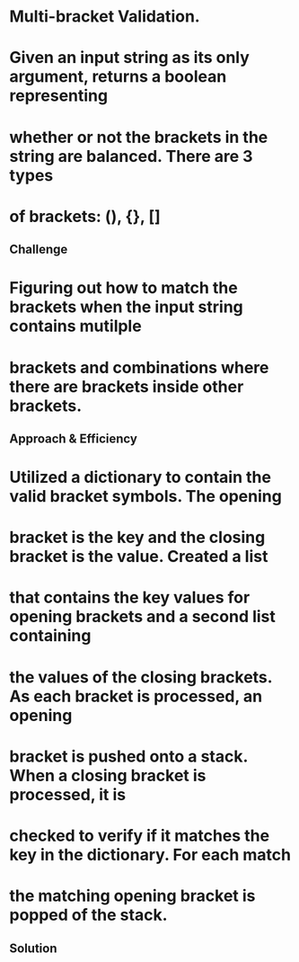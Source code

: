 # Multi-bracket Validation.
# Given an input string as its only argument, returns a boolean representing 
# whether or not the brackets in the string are balanced. There are 3 types 
# of brackets:  (), {}, []

## Challenge
# Figuring out how to match the brackets when the input string contains mutilple
# brackets and combinations where there are brackets inside other brackets.

## Approach & Efficiency
# Utilized a dictionary to contain the valid bracket symbols.  The opening 
# bracket is the key and the closing bracket is the value.  Created a list
# that contains the key values for opening brackets and a second list containing 
# the values of the closing brackets.  As each bracket is processed, an opening
# bracket is pushed onto a stack.  When a closing bracket is processed, it is
# checked to verify if it matches the key in the dictionary.  For each match
# the matching opening bracket is popped of the stack.
<!-- What approach did you take? Why? What is the Big O space/time for this approach? -->

## Solution
<!-- Embedded whiteboard image -->